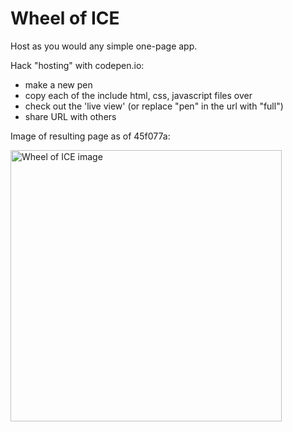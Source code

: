 # Wheel of ICE

Host as you would any simple one-page app.

Hack "hosting" with codepen.io:
- make a new pen
- copy each of the include html, css, javascript files over
- check out the 'live view' (or replace "pen" in the url with "full")
- share URL with others

Image of resulting page as of 45f077a:

<img src="https://i.ibb.co/D5XqZzM/wheel-img.jpg" alt="Wheel of ICE image" width="434"/>
